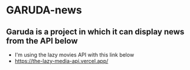 # GARUDA-news

## Garuda is a project in which it can display news from the API below

- I'm using the lazy movies API with this link below
- https://the-lazy-media-api.vercel.app/